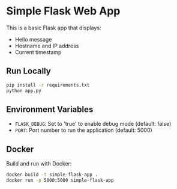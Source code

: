 # Simple Flask Web App

This is a basic Flask app that displays:
- Hello message
- Hostname and IP address
- Current timestamp

## Run Locally

```bash
pip install -r requirements.txt
python app.py
```

## Environment Variables

- `FLASK_DEBUG`: Set to 'true' to enable debug mode (default: false)
- `PORT`: Port number to run the application (default: 5000)

## Docker

Build and run with Docker:

```bash
docker build -t simple-flask-app .
docker run -p 5000:5000 simple-flask-app
```

